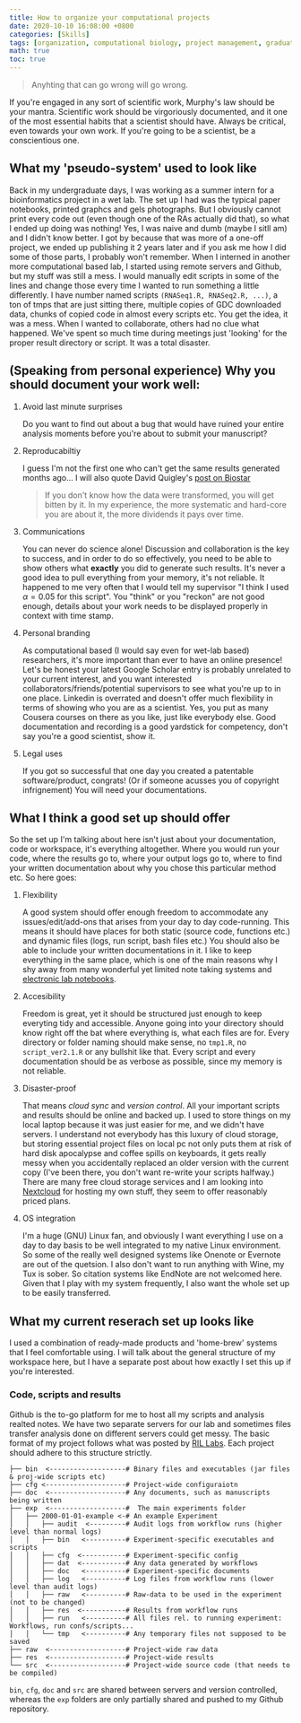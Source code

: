 ```yaml
---
title: How to organize your computational projects
date: 2020-10-10 16:08:00 +0800
categories: [Skills]
tags: [organization, computational biology, project management, graduate school, research]     # TAG names should always be lowercase
math: true
toc: true
---
```


> Anyhting that can go wrong will go wrong.

If you're engaged in any sort of scientific work, Murphy's law should be your mantra. Scientific work should be virgoriously documented, and it one of the most essential habits that a scientist should have. Always be critical, even towards your own work. If you're going to be a scientist, be a conscientious one.

## What my 'pseudo-system' used to look like

Back in my undergraduate days, I was working as a summer intern for a bioinformatics project in a wet lab. The set up I had was the typical paper notebooks, printed graphcs and gels photographs. But I obviously cannot print every code out (even though one of the RAs actually did that), so what I ended up doing was nothing! Yes, I was naive and dumb (maybe I sitll am) and I didn't know better. I got by because that was more of a one-off project, we ended up publishing it 2 years later and if you ask me how I did some of those parts, I probably won't remember. When I interned in another more computational based lab, I started using remote servers and Github, but my stuff was still a mess. I would manually edit scripts in some of the lines and change those every time I wanted to run something a little differently. I have number named scripts `(RNASeq1.R, RNASeq2.R, ...)`, a ton of tmps that are just sitting there, multiple copies of GDC downloaded data, chunks of copied code in almost every scripts etc. You get the idea, it was a mess. When I wanted to collaborate, others had no clue what happened. We've spent so much time during meetings just 'looking' for the proper result directory or script. It was a total disaster. 


## (Speaking from personal experience) Why you should document your work well:
1. Avoid last minute surprises
    
    Do you want to find out about a bug that would have ruined your entire analysis moments before you're about to submit your manuscript?

2. Reproducabiltiy

    I guess I'm not the first one who can't get the same results generated months ago... I will also quote David Quigley's [post on Biostar](https://www.biostars.org/p/8434/#843)

    > If you don't know how the data were transformed, you will get bitten by it. In my experience, the more systematic and hard-core you are about it, the more dividends it pays over time.

3. Communications

    You can never do science alone! Discussion and collaboration is the key to success, and in order to do so effectively, you need to be able to show others what **exactly** you did to generate such results. It's never a good idea to pull everything from your memory, it's not reliable. It happened to me very often that I would tell my supervisor "I think I used $\alpha=0.05$ for this script". You "think" or you "reckon" are not good enough, details about your work needs to be displayed properly in context with time stamp.

4. Personal branding

    As computational based (I would say even for wet-lab based) researchers, it's more important than ever to have an online presence! Let's be honest your latest Google Scholar entry is probably unrelated to your current interest, and you want interested collaborators/friends/potential supervisors to see what you're up to in one place. Linkedin is overrated and doesn't offer much flexibility in terms of showing who you are as a scientist. Yes, you put as many Cousera courses on there as you like, just like everybody else. Good documentation and recording is a good yardstick for competency, don't say you're a good scientist, show it.

5. Legal uses

    If you got so successful that one day you created a patentable software/product, congrats! (Or if someone acusses you of copyright infrignement) You will need your documentations.

## What I think a good set up should offer

So the set up I'm talking about here isn't just about your documentation, code or workspace, it's everything altogether. Where you would run your code, where the results go to, where your output logs go to, where to find your written documentation about why you chose this particular method etc. So here goes:

1. Flexibility

    A good system should offer enough freedom to accommodate any issues/edit/add-ons that arises from your day to day code-running. This means it should have places for both static (source code, functions etc.) and dynamic files (logs, run script, bash files etc.) You should also be able to include your written documentations in it. I like to keep everything in the same place, which is one of the main reasons why I shy away from many wonderful yet limited note taking systems and [electronic lab notebooks](https://www.nature.com/articles/436020a).


2. Accesibility

    Freedom is great, yet it should be structured just enough to keep everyting tidy and accessible. Anyone going into your directory should know right off the bat where everything is, what each files are for. Every directory or folder naming should make sense, no `tmp1.R`, no `script_ver2.1.R` or any bullshit like that. Every script and every documentation should be as verbose as possible, since my memory is not reliable.

3. Disaster-proof

    That means *cloud sync* and *version control*. All your important scripts and results should be online and backed up. I used to store things on my local laptop because it was just easier for me, and we didn't have servers. I understand not everybody has this luxury of cloud storage, but storing essential project files on local pc not only puts them at risk of hard disk apocalypse and coffee spills on keyboards, it gets really messy when you accidentally replaced an older version with the current copy (I've been there, you don't want re-write your scripts halfway.) There are many free cloud storage services and I am looking into [Nextcloud](https://nextcloud.com/) for hosting my own stuff, they seem to offer reasonably priced plans.

4. OS integration

    I'm a huge (GNU) Linux fan, and obviously I want everything I use on a day to day basis to be well integrated to my native Linux environment. So some of the really well designed systems like Onenote or Evernote are out of the quetsion. I also don't want to run anything with Wine, my Tux is sober. So citation systems like EndNote are not welcomed here. Given that I play with my system frequently, I also want the whole set up to be easily transferred.


## What my current reserach set up looks like

I used a combination of ready-made products and 'home-brew' systems that I feel comfortable using. I will talk about the general structure of my workspace here, but I have a separate post about how exactly I set this up if you're interested.

### Code, scripts and results

Github is the to-go platform for me to host all my scripts and analysis realted notes. We have two separate servers for our lab and sometimes files transfer analysis done on different servers could get messy. The basic format of my project follows what was posted by [RIL Labs](https://rillabs.com/posts/organizing-compbio-projects). Each project should adhere to this structure strictly.


```
├── bin  <-------------------# Binary files and executables (jar files & proj-wide scripts etc)
├── cfg <--------------------# Project-wide configuraiotn
├── doc  <-------------------# Any documents, such as manuscripts being written
├── exp  <-------------------#  The main experiments folder
│   ├── 2000-01-01-example <-# An example Experiment
│   │   ├── audit  <---------# Audit logs from workflow runs (higher level than normal logs)
│   │   ├── bin   <----------# Experiment-specific executables and scripts
│   │   ├── cfg  <-----------# Experiment-specific config
│   │   ├── dat  <-----------# Any data generated by workflows
│   │   ├── doc   <----------# Experiment-specific documents
│   │   ├── log   <----------# Log files from workflow runs (lower level than audit logs)
│   │   ├── raw   <----------# Raw-data to be used in the experiment (not to be changed)
│   │   ├── res  <-----------# Results from workflow runs
│   │   ├── run   <----------# All files rel. to running experiment: Workflows, run confs/scripts...
│   │   └── tmp   <----------# Any temporary files not supposed to be saved
├── raw  <-------------------# Project-wide raw data
├── res  <-------------------# Project-wide results
└── src  <-------------------# Project-wide source code (that needs to be compiled)

```

`bin`, `cfg`, `doc` and `src` are shared between servers and version controlled, whereas the `exp` folders are only partially shared and pushed to my Github repository.